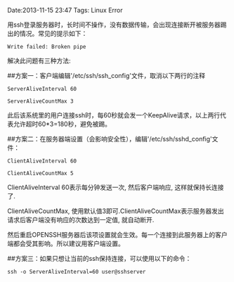 Date:2013-11-15 23:47
Tags: Linux Error

用ssh登录服务器时，长时间不操作，没有数据传输，会出现连接断开被服务器踢出的情况。常见的提示如下：

    Write failed: Broken pipe

解决此问题有三种方法:


##方案一：客户端编辑'/etc/ssh/ssh_config'文件，取消以下两行的注释

    ServerAliveInterval 60

    ServerAliveCountMax 3

此后该系统里的用户连接ssh时，每60秒就会发一个KeepAlive请求，以上两行代表允许超时60*3=180秒，避免被踢。


##方案二：在服务器端设置（会影响安全性），编辑'/etc/ssh/sshd_config'文件：

    ClientAliveInterval 60

    ClientAliveCountMax 5

ClientAliveInterval 60表示每分钟发送一次, 然后客户端响应, 这样就保持长连接了.

ClientAliveCountMax, 使用默认值3即可.ClientAliveCountMax表示服务器发出请求后客户端没有响应的次数达到一定值, 就自动断开.

然后重启OPENSSH服务器后该项设置就会生效。每一个连接到此服务器上的客户端都会受其影响。所以建议用客户端设置。


##方案三：如果只想让当前的ssh保持连接，可以使用以下的命令：

    ssh -o ServerAliveInterval=60 user@sshserver


